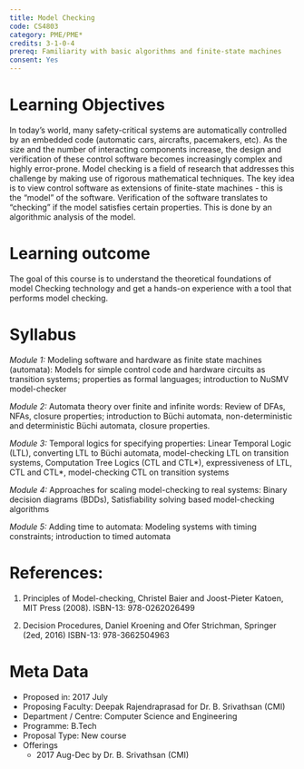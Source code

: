 ```yaml
---
title: Model Checking 
code: CS4803
category: PME/PME*
credits: 3-1-0-4
prereq: Familiarity with basic algorithms and finite-state machines 
consent: Yes
---
```


# Learning Objectives
 
In today’s world, many safety-critical systems are automatically controlled by an embedded code (automatic cars, aircrafts, pacemakers, etc).  As the size and the number of interacting components increase, the design and verification of these control software becomes increasingly complex and highly error-prone. Model checking is a field of research that addresses this challenge by making use of rigorous mathematical techniques. The key idea is to view control software as extensions of finite-state machines - this is the “model” of the software. Verification of the software translates to “checking” if the model satisfies certain properties. This is done by an algorithmic analysis of the model.

# Learning outcome

The goal of this course is to understand the theoretical foundations of model Checking technology and get a hands-on experience with a tool that performs model checking. 

# Syllabus

*Module 1:* Modeling software and hardware as finite state machines (automata): 
Models for simple control code and hardware circuits as transition systems; properties as formal languages; introduction to NuSMV model-checker

*Module 2:* Automata theory over finite and infinite words: 
Review of DFAs, NFAs, closure properties; introduction to Büchi automata, non-deterministic and deterministic Büchi automata, closure properties.

*Module 3:* Temporal logics for specifying properties: 
Linear Temporal Logic (LTL), converting LTL to Büchi automata, model-checking LTL on transition systems, Computation Tree Logics (CTL and CTL*), expressiveness of LTL, CTL and CTL*, model-checking CTL on transition systems

*Module 4:* Approaches for scaling model-checking to real systems: 
Binary decision diagrams (BDDs), Satisfiability solving based model-checking algorithms

*Module 5:* Adding time to automata: 
Modeling systems with timing constraints; introduction to timed automata

# References:

1. 	Principles of Model-checking, 
	Christel Baier and Joost-Pieter Katoen, 
	MIT Press (2008). 
	ISBN-13: 978-0262026499

2. 	Decision Procedures, 
	Daniel Kroening and Ofer Strichman, 
	Springer (2ed, 2016) 
	ISBN-13: 978-3662504963
	 	 	
# Meta Data 

* Proposed in: 2017 July
* Proposing Faculty: Deepak Rajendraprasad for Dr. B. Srivathsan (CMI)
* Department / Centre: Computer Science and Engineering
* Programme: B.Tech
* Proposal Type: New course
* Offerings
	* 2017 Aug-Dec by Dr. B. Srivathsan (CMI)
